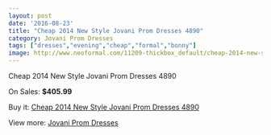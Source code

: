 ```yaml
---
layout: post
date: '2016-08-23'
title: "Cheap 2014 New Style Jovani Prom Dresses 4890"
category: Jovani Prom Dresses
tags: ["dresses","evening","cheap","formal","bonny"]
image: http://www.neoformal.com/11209-thickbox_default/cheap-2014-new-style-jovani-prom-dresses-4890.jpg
---
```

Cheap 2014 New Style Jovani Prom Dresses 4890

On Sales: **$405.99**
<a href="https://www.neoformal.com/en/jovani-prom-dresses-2014/3987-cheap-2014-new-style-jovani-prom-dresses-4890.html"><amp-img layout="responsive" width="600" height="600" src="//www.neoformal.com/11209-thickbox_default/cheap-2014-new-style-jovani-prom-dresses-4890.jpg" alt="Cheap 2014 New Style Jovani Prom Dresses 4890 0" /></a>
<a href="https://www.neoformal.com/en/jovani-prom-dresses-2014/3987-cheap-2014-new-style-jovani-prom-dresses-4890.html"><amp-img layout="responsive" width="600" height="600" src="//www.neoformal.com/11210-thickbox_default/cheap-2014-new-style-jovani-prom-dresses-4890.jpg" alt="Cheap 2014 New Style Jovani Prom Dresses 4890 1" /></a>

Buy it: [Cheap 2014 New Style Jovani Prom Dresses 4890](https://www.neoformal.com/en/jovani-prom-dresses-2014/3987-cheap-2014-new-style-jovani-prom-dresses-4890.html "Cheap 2014 New Style Jovani Prom Dresses 4890")

View more: [Jovani Prom Dresses](https://www.neoformal.com/en/53-jovani-prom-dresses-2014 "Jovani Prom Dresses")